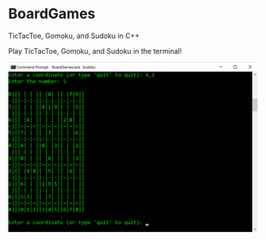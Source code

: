 # BoardGames
TicTacToe, Gomoku, and Sudoku in C++

Play TicTacToe, Gomoku, and Sudoku in the terminal!




![ScreenShot](https://github.com/matthewkreutter/BoardGames/blob/master/SudokuGame.png)
